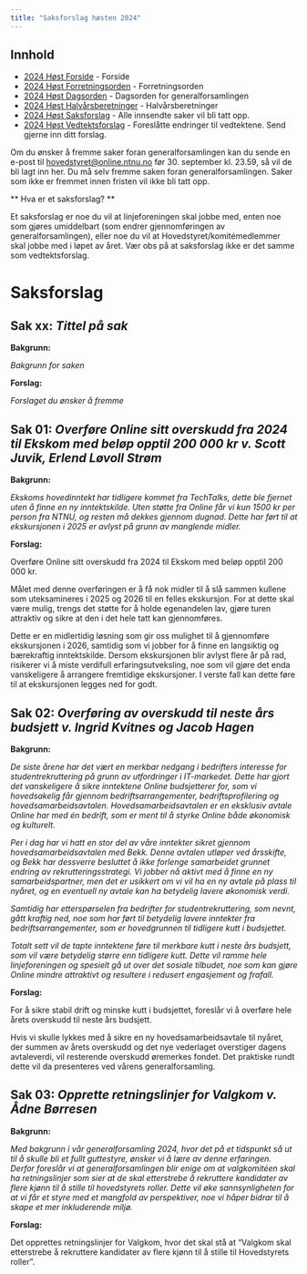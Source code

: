```yaml
---
title: "Saksforslag høsten 2024"
---
```


## Innhold

- [2024 Høst Forside](/generalforsamlingen/genfors2024h) - Forside
- [2024 Høst Forretningsorden](/generalforsamlingen/genfors2024h/forretningsorden) - Forretningsorden
- [2024 Høst Dagsorden](/generalforsamlingen/genfors2024h/dagsorden) - Dagsorden for generalforsamlingen
- [2024 Høst Halvårsberetninger](/generalforsamlingen/genfors2024h/aarsberetninger) - Halvårsberetninger
- [2024 Høst Saksforslag](/generalforsamlingen/genfors2024h/saksforslag) - Alle innsendte saker vil bli tatt opp.
- [2024 Høst Vedtektsforslag](/generalforsamlingen/genfors2024h/vedtekstforslag) - Foreslåtte endringer til vedtektene. Send gjerne inn ditt forslag.

Om du ønsker å fremme saker foran generalforsamlingen kan du sende en e-post til hovedstyret@online.ntnu.no før 30. september kl. 23.59, så vil de bli lagt inn her. Du må selv fremme saken foran generalforsamlingen. Saker som ikke er fremmet innen fristen vil ikke bli tatt opp.

** Hva er et saksforslag? **

Et saksforslag er noe du vil at linjeforeningen skal jobbe med, enten noe som gjøres umiddelbart (som endrer gjennomføringen av generalforsamlingen), eller noe du vil at Hovedstyret/komitémedlemmer skal jobbe med i løpet av året. Vær obs på at saksforslag ikke er det samme som vedtektsforslag.

# Saksforslag

## Sak xx: _Tittel på sak_

**Bakgrunn:**

_Bakgrunn for saken_

**Forslag:**

_Forslaget du ønsker å fremme_

## Sak 01: _Overføre Online sitt overskudd fra 2024 til Ekskom med beløp opptil 200 000 kr v. Scott Juvik, Erlend Løvoll Strøm_

**Bakgrunn:**

_Ekskoms hovedinntekt har tidligere kommet fra TechTalks, dette ble fjernet uten å finne en ny inntektskilde. Uten støtte fra Online får vi kun 1500 kr per person fra NTNU, og resten må dekkes gjennom dugnad. Dette har ført til at ekskursjonen i 2025 er avlyst på grunn av manglende midler._

**Forslag:**

Overføre Online sitt overskudd fra 2024 til Ekskom med beløp opptil 200 000 kr.

Målet med denne overføringen er å få nok midler til å slå sammen kullene som uteksamineres i 2025 og 2026 til en felles ekskursjon. For at dette skal være mulig, trengs det støtte for å holde egenandelen lav, gjøre turen attraktiv og sikre at den i det hele tatt kan gjennomføres.

Dette er en midlertidig løsning som gir oss mulighet til å gjennomføre ekskursjonen i 2026, samtidig som vi jobber for å finne en langsiktig og bærekraftig inntektskilde. Dersom ekskursjonen blir avlyst flere år på rad, risikerer vi å miste verdifull erfaringsutveksling, noe som vil gjøre det enda vanskeligere å arrangere fremtidige ekskursjoner. I verste fall kan dette føre til at ekskursjonen legges ned for godt.

## Sak 02: _Overføring av overskudd til neste års budsjett v. Ingrid Kvitnes og Jacob Hagen_

**Bakgrunn:**

_De siste årene har det vært en merkbar nedgang i bedrifters interesse for studentrekruttering på grunn av utfordringer i IT-markedet. Dette har gjort det vanskeligere å sikre inntektene Online budsjetterer for, som vi hovedsakelig får gjennom bedriftsarrangementer, bedriftsprofilering og hovedsamarbeidsavtalen. Hovedsamarbeidsavtalen er en eksklusiv avtale Online har med én bedrift, som er ment til å styrke Online både økonomisk og kulturelt._

_Per i dag har vi hatt en stor del av våre inntekter sikret gjennom hovedsamarbeidsavtalen med Bekk. Denne avtalen utløper ved årsskifte, og Bekk har dessverre besluttet å ikke forlenge samarbeidet grunnet endring av rekrutteringsstrategi. Vi jobber nå aktivt med å finne en ny samarbeidspartner, men det er usikkert om vi vil ha en ny avtale på plass til nyåret, og en eventuell ny avtale kan ha betydelig lavere økonomisk verdi._

_Samtidig har etterspørselen fra bedrifter for studentrekruttering, som nevnt, gått kraftig ned, noe som har ført til betydelig lavere inntekter fra bedriftsarrangementer, som er hovedgrunnen til tidligere kutt i budsjettet._

_Totalt sett vil de tapte inntektene føre til merkbare kutt i neste års budsjett, som vil være betydelig større enn tidligere kutt. Dette vil ramme hele linjeforeningen og spesielt gå ut over det sosiale tilbudet, noe som kan gjøre Online mindre attraktivt og resultere i redusert engasjement og frafall._

**Forslag:**

For å sikre stabil drift og minske kutt i budsjettet, foreslår vi å overføre hele årets overskudd til neste års budsjett.

Hvis vi skulle lykkes med å sikre en ny hovedsamarbeidsavtale til nyåret, der summen av årets overskudd og det nye vederlaget overstiger dagens avtaleverdi, vil resterende overskudd øremerkes fondet. Det praktiske rundt dette vil da presenteres ved vårens generalforsamling.

## Sak 03: _Opprette retningslinjer for Valgkom v. Ådne Børresen_

**Bakgrunn:**

_Med bakgrunn i vår generalforsamling 2024, hvor det på et tidspunkt så ut til å skulle bli et fullt guttestyre, ønsker vi å lære av denne erfaringen. Derfor foreslår vi at generalforsamlingen blir enige om at valgkomitéen skal ha retningslinjer som sier at de skal etterstrebe å rekruttere kandidater av flere kjønn til å stille til hovedstyrets roller. Dette vil øke sannsynligheten for at vi får et styre med et mangfold av perspektiver, noe vi håper bidrar til å skape et mer inkluderende miljø._

**Forslag:**

Det opprettes retningslinjer for Valgkom, hvor det skal stå at “Valgkom skal etterstrebe å rekruttere kandidater av flere kjønn til å stille til Hovedstyrets roller”.
